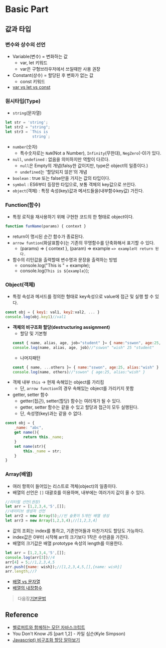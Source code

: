 # Basic Part

## 값과 타입
<bt/>

### 변수와 상수의 선언
- Variable(변수) = 변화하는 값
    - var, let 키워드
    - var은 구형브라우저에서 쓰일때만 사용 권장
- Constant(상수) = 할당된 후 변화가 없는 값
    - const 키워드
- [var vs let vs const]()

### 원시타입(Type)
- `string`(문자열)
```javascript
let str = 'string';
let str2 = "string";
let str3 = `This is
            string`;
```
- `number`(숫자)
    - 특수숫자로는 `NaN`(Not a Number), `Infinity`(무한대), `NegZero`(-0)가 있다.
- `null`, `undefined` : 없음을 의미하지만 역할이 다르다.
    - `null`은 Empty의 개념(falsy한 값이지만, type은 object의 일종이다.)
    - `undefined`는 '할당되지 않은'의 개념
- `boolean` : true 또는 false만을 가지는 값의 타입이다.
- `symbol` : ES6부터 등장한 타입으로, 보통 객체의 key값으로 쓰인다.
- `object`(객체) : 특정 속성(key)값과 메서드들을(내부함수key값) 가진다.

### Function(함수)
- 특정 로직을 재사용하기 위해 구현한 코드의 한 형태로 object이다.
```javascript
function funName(params) { context }
```
- return이 명시된 순간 함수가 종료된다.
- `arrow funtion`(화살표함수)는 기존의 무명함수를 단축화해서 표기할 수 있다.
    - (params) => { context }, (param) => example `=> example이 return 된다.`
- 함수의 리턴값을 출력할때 변수명과 문장을 출력하는 방법
    - console.log("This is " + example);
    - console.log(``This is ${example}``);

### Object(객체)
- 특정 속성과 메서드를 정의한 형태로 key속성으로 value에 접근 및 실행 할 수 있다.
```javascript
const obj = { key1: val1, key2:val2, ... } 
console.log(obj.key1)//val1
```
- __객체의 비구조화 할당(destructuring assignment)__
    - 할당 및 기본형
     ```javascript
     const { name, alias, age, job="student" }= { name:"sswon", age:25, alias:"wish" }
     console.log(name, alias, age, job)//"sswon" "wish" 25 "student"
     ```
    - 나머지패턴
    ```javascript
    const { name, ...others }= { name:"sswon", age:25, alias:"wish" }
    console.log(name, others)//"sswon" { age:25, alias:"wish" } 
    ```
- 객체 내부 `this` -> 현재 속해있는 object를 가리킴
    - 단, `arrow function`의 경우 속해있는 object를 가리키지 못함
- getter, setter 함수
    - getter(접근), setter(할당) 함수는 여러개가 될 수 있다.
    - getter, setter 함수는 같을 수 있고 할당과 접근이 모두 실행된다.
    - 단, 속성명(key)과는 같을 수 없다.
```javascript
const obj = {
    _name: "abc",
    get name(){
        return this._name;
    }
    set name(str){
        this._name = str;
    } 
} 
```

### Array(배열)
- 여러 항목이 들어있는 리스트로 객체(object)의 일종이다.
- 배열의 선언은 `[]` 대괄호를 이용하며, 내부에는 여러가지 값이 올 수 있다.
```javascript
//리터럴 선언(권장)
let arr = [1,2,3,4,'5',[]];
//네이티브 생성자 선언
let arr2 = new Array(5);//빈 슬롯이 5개인 배열 생성
let arr3 = new Array(1,2,3,4);//[1,2,3,4]
```
- 값의 조회는 index를 통하고, 기존언어들과 마찬가지도 할당도 가능하다.
- index값은 0부터 시작해 arr의 크기보다 1작은 수만큼을 가진다.
- 배열의 크기값은 배열 prototype 속성의 length를 이용한다.
```javascript
let arr = [1,2,3,4,'5',[]];
console.log(arr[3])//4
arr[4] = 5;//1,2,3,4,5
arr.push({name: wish});//[1,2,3,4,5,[],{name: wish}]
arr.length;//7
```
- [배열 vs 문자열](https://blog.naver.com/PostView.nhn?blogId=j_wish_&logNo=221888000033&parentCategoryNo=&categoryNo=13&viewDate=&isShowPopularPosts=false&from=postList)
- [배열의 내장함수]()

>   다음장[기본문법](https://github.com/ss-won/Javascript/blob/master/Basic/basic3.md)

## Reference
- [벨로퍼트와 함께하는 모던 자바스크립트](https://learnjs.vlpt.us/)
- You Don't Know JS [part 1,2] - 카일 심슨(Kyle Simpson)
- [Javascript) 비구조화 할당 알아보기](https://velog.io/@public_danuel/destructuring-assignment)